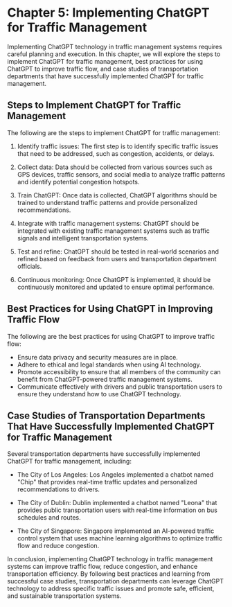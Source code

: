 Chapter 5: Implementing ChatGPT for Traffic Management
======================================================

Implementing ChatGPT technology in traffic management systems requires careful planning and execution. In this chapter, we will explore the steps to implement ChatGPT for traffic management, best practices for using ChatGPT to improve traffic flow, and case studies of transportation departments that have successfully implemented ChatGPT for traffic management.

Steps to Implement ChatGPT for Traffic Management
-------------------------------------------------

The following are the steps to implement ChatGPT for traffic management:

1. Identify traffic issues: The first step is to identify specific traffic issues that need to be addressed, such as congestion, accidents, or delays.

2. Collect data: Data should be collected from various sources such as GPS devices, traffic sensors, and social media to analyze traffic patterns and identify potential congestion hotspots.

3. Train ChatGPT: Once data is collected, ChatGPT algorithms should be trained to understand traffic patterns and provide personalized recommendations.

4. Integrate with traffic management systems: ChatGPT should be integrated with existing traffic management systems such as traffic signals and intelligent transportation systems.

5. Test and refine: ChatGPT should be tested in real-world scenarios and refined based on feedback from users and transportation department officials.

6. Continuous monitoring: Once ChatGPT is implemented, it should be continuously monitored and updated to ensure optimal performance.

Best Practices for Using ChatGPT in Improving Traffic Flow
----------------------------------------------------------

The following are the best practices for using ChatGPT to improve traffic flow:

* Ensure data privacy and security measures are in place.
* Adhere to ethical and legal standards when using AI technology.
* Promote accessibility to ensure that all members of the community can benefit from ChatGPT-powered traffic management systems.
* Communicate effectively with drivers and public transportation users to ensure they understand how to use ChatGPT technology.

Case Studies of Transportation Departments That Have Successfully Implemented ChatGPT for Traffic Management
------------------------------------------------------------------------------------------------------------

Several transportation departments have successfully implemented ChatGPT for traffic management, including:

* The City of Los Angeles: Los Angeles implemented a chatbot named "Chip" that provides real-time traffic updates and personalized recommendations to drivers.

* The City of Dublin: Dublin implemented a chatbot named "Leona" that provides public transportation users with real-time information on bus schedules and routes.

* The City of Singapore: Singapore implemented an AI-powered traffic control system that uses machine learning algorithms to optimize traffic flow and reduce congestion.

In conclusion, implementing ChatGPT technology in traffic management systems can improve traffic flow, reduce congestion, and enhance transportation efficiency. By following best practices and learning from successful case studies, transportation departments can leverage ChatGPT technology to address specific traffic issues and promote safe, efficient, and sustainable transportation systems.
